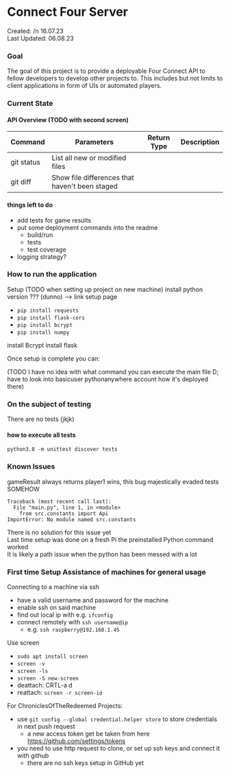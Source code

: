 # Connect Four Server

Created: /n 16.07.23  
Last Updated: 06.08.23

### Goal

The goal of this project is to provide a deployable Four Connect API to fellow developers to develop other projects to.
This includes but not limits to client applications in form of UIs or automated players.

### Current State

#### API Overview (TODO with second screen)

| Command    | Parameters                                     | Return Type | Description | 
|------------|------------------------------------------------|-------------|-------------| 
| git status | List all new or modified files                 |             |             | 
| git diff   | Show file differences that haven't been staged |             |             |

#### things left to do

 - add tests for game results
 - put some deployment commands into the readme
   - build/run
   - tests
   - test coverage
 - logging strategy?
### How to run the application

Setup (TODO when setting up project on new machine)
install python version ???  (dunno)
--> link setup page

- `pip install requests`
- `pip install flask-cors`
- `pip install bcrypt`
- `pip install numpy`

install Bcrypt install flask

Once setup is complete you can:

(TODO I have no idea with what command you can execute the main file D; have to look into basicuser pythonanywhere
account how it's deployed there)

### On the subject of testing

There are no tests (jkjk)

#### how to execute all tests

`python3.8 -m unittest discover tests`

### Known Issues

gameResult always returns player1 wins, this bug majestically evaded tests SOMEHOW

```
Traceback (most recent call last):
  File "main.py", line 1, in <module>
    from src.constants import Api
ImportError: No module named src.constants
```

There is no solution for this issue yet  
Last time setup was done on a fresh Pi the preinstalled Python command worked  
It is likely a path issue when the python has been messed with a lot

### First time Setup Assistance of machines for general usage

Connecting to a machine via ssh

- have a valid username and password for the machine
- enable ssh on said machine
- find out local ip with e.g. `ifconfig`
- connect remotely with `ssh username@ip`
    - e.g. `ssh raspberry@192.168.1.45`

Use screen

- `sudo apt install screen`
- `screen -v`
- `screen -ls`
- `screen -S new-screen`
- deattach: CRTL-a d
- reattach: `screen -r screen-id`

For ChroniclesOfTheRedeemed Projects:

- use `git config --global credential.helper store` to store credentials in next push request
    - a new access token get be taken from here https://github.com/settings/tokens
- you need to use http request to clone, or set up ssh keys and connect it with github
    - there are no ssh keys setup in GitHub yet
